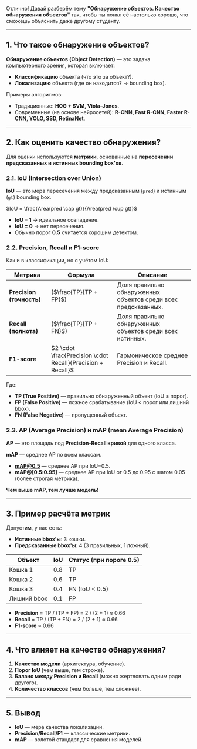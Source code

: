 Отлично! Давай разберём тему **"Обнаружение объектов. Качество обнаружения объектов"** так, чтобы ты понял её настолько хорошо, что сможешь объяснить даже другому студенту.  

---

## **1. Что такое обнаружение объектов?**  
**Обнаружение объектов (Object Detection)** — это задача компьютерного зрения, которая включает:  
- **Классификацию** объекта (что это за объект?).  
- **Локализацию** объекта (где он находится? → bounding box).  

Примеры алгоритмов:  
- Традиционные: **HOG + SVM, Viola-Jones**.  
- Современные (на основе нейросетей): **R-CNN, Fast R-CNN, Faster R-CNN, YOLO, SSD, RetinaNet**.  

---

## **2. Как оценить качество обнаружения?**  
Для оценки используются **метрики**, основанные на **пересечении предсказанных и истинных bounding box'ов**.  

### **2.1. IoU (Intersection over Union)**  
**IoU** — это мера пересечения между предсказанным (`pred`) и истинным (`gt`) bounding box.  

$IoU = \frac{Area(pred \cap gt)}{Area(pred \cup gt)}$

- **IoU = 1** → идеальное совпадение.  
- **IoU = 0** → нет пересечения.  
- Обычно порог **0.5** считается хорошим детектом.  

### **2.2. Precision, Recall и F1-score**  
Как и в классификации, но с учётом IoU:  

| Метрика                  | Формула                                                     | Описание                                                       |
| ------------------------ | ----------------------------------------------------------- | -------------------------------------------------------------- |
| **Precision (точность)** | \($\frac{TP}{TP + FP}$\)                                    | Доля правильно обнаруженных объектов среди всех предсказанных. |
| **Recall (полнота)**     | \($\frac{TP}{TP + FN}$\)                                    | Доля правильно обнаруженных объектов среди всех истинных.      |
| **F1-score**             | $2 \cdot \frac{Precision \cdot Recall}{Precision + Recall}$ | Гармоническое среднее Precision и Recall.                      |

Где:  
- **TP (True Positive)** — правильно обнаруженный объект (IoU ≥ порог).  
- **FP (False Positive)** — ложное срабатывание (IoU < порог или лишний bbox).  
- **FN (False Negative)** — пропущенный объект.  

### **2.3. AP (Average Precision) и mAP (mean Average Precision)**  
**AP** — это площадь под **Precision-Recall кривой** для одного класса.  

**mAP** — среднее AP по всем классам.  

- **mAP@0.5** — среднее AP при IoU=0.5.  
- **mAP@[0.5:0.95]** — среднее AP при IoU от 0.5 до 0.95 с шагом 0.05 (более строгая метрика).  

**Чем выше mAP, тем лучше модель!**  

---

## **3. Пример расчёта метрик**  
Допустим, у нас есть:  
- **Истинные bbox'ы**: 3 кошки.  
- **Предсказанные bbox'ы**: 4 (3 правильных, 1 ложный).  

| Объект | IoU | Статус (при пороге 0.5) |
|--------|-----|--------------------------|
| Кошка 1 | 0.8 | TP |
| Кошка 2 | 0.6 | TP |
| Кошка 3 | 0.4 | FN (IoU < 0.5) |
| Лишний bbox | 0.1 | FP |

- **Precision** = TP / (TP + FP) = 2 / (2 + 1) ≈ 0.66  
- **Recall** = TP / (TP + FN) = 2 / (2 + 1) ≈ 0.66  
- **F1-score** ≈ 0.66  

---

## **4. Что влияет на качество обнаружения?**  
1. **Качество модели** (архитектура, обучение).  
2. **Порог IoU** (чем выше, тем строже).  
3. **Баланс между Precision и Recall** (можно жертвовать одним ради другого).  
4. **Количество классов** (чем больше, тем сложнее).  

---

## **5. Вывод**  
- **IoU** — мера качества локализации.  
- **Precision/Recall/F1** — классические метрики.  
- **mAP** — золотой стандарт для сравнения моделей.  